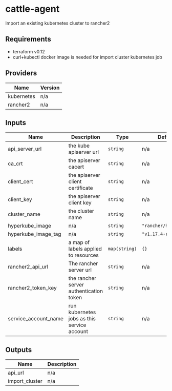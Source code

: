# cattle-agent
Import an existing kubernetes cluster to rancher2

## Requirements

* terraform v0.12
* curl+kubectl docker image is needed for import cluster kubernetes job


## Providers

| Name | Version |
|------|---------|
| kubernetes | n/a |
| rancher2 | n/a |

## Inputs

| Name | Description | Type | Default | Required |
|------|-------------|------|---------|:--------:|
| api\_server\_url | the kube apiserver url | `string` | n/a | yes |
| ca\_crt | the apiserver cacert | `string` | n/a | yes |
| client\_cert | the apiserver client certificate | `string` | n/a | yes |
| client\_key | the apiserver client key | `string` | n/a | yes |
| cluster\_name | the cluster name | `string` | n/a | yes |
| hyperkube\_image | n/a | `string` | `"rancher/hyperkube"` | no |
| hyperkube\_image\_tag | n/a | `string` | `"v1.17.4-rancher1"` | no |
| labels | a map of labels applied to resources | `map(string)` | `{}` | no |
| rancher2\_api\_url | The rancher server url | `string` | n/a | yes |
| rancher2\_token\_key | the rancher server authentication token | `string` | n/a | yes |
| service\_account\_name | run kubernetes jobs as this service account | `string` | n/a | yes |

## Outputs

| Name | Description |
|------|-------------|
| api\_url | n/a |
| import\_cluster | n/a |
